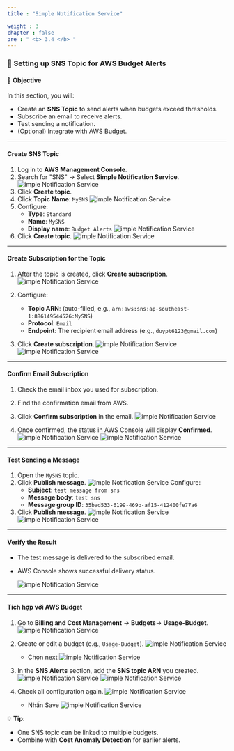 ```yaml
---
title : "Simple Notification Service"

weight : 3
chapter : false
pre : " <b> 3.4 </b> "
---
```


### 📢 Setting up SNS Topic for AWS Budget Alerts

#### 📝 Objective
In this section, you will:
- Create an **SNS Topic** to send alerts when budgets exceed thresholds.
- Subscribe an email to receive alerts.
- Test sending a notification.
- (Optional) Integrate with AWS Budget.

---

#### Create SNS Topic
1. Log in to **AWS Management Console**.
2. Search for "SNS" → Select **Simple Notification Service**.
![imple Notification Service](/images/3/23.png?featherlight=false&width=90pc)
3. Click **Create topic**.
4. Click **Topic Name**: `MySNS`
![imple Notification Service](/images/3/24.png?featherlight=false&width=90pc)
5. Configure:
   - **Type**: `Standard`
   - **Name**: `MySNS`
   - **Display name**: `Budget Alerts`
   ![imple Notification Service](/images/3/25.png?featherlight=false&width=90pc)
6. Click **Create topic**.
   ![imple Notification Service](/images/3/26.png?featherlight=false&width=90pc)

---

#### Create Subscription for the Topic
1. After the topic is created, click **Create subscription**.
   ![imple Notification Service](/images/3/27.png?featherlight=false&width=90pc)

2. Configure:
   - **Topic ARN**: (auto-filled, e.g., `arn:aws:sns:ap-southeast-1:886149544526:MySNS`)
   - **Protocol**: `Email`
   - **Endpoint**: The recipient email address (e.g., `duypt6123@gmail.com`)
3. Click **Create subscription**.
   ![imple Notification Service](/images/3/28.png?featherlight=false&width=90pc)
   ![imple Notification Service](/images/3/29.png?featherlight=false&width=90pc)



---

#### Confirm Email Subscription
1. Check the email inbox you used for subscription.
2. Find the confirmation email from AWS.
3. Click **Confirm subscription** in the email.
   ![imple Notification Service](/images/3/30.png?featherlight=false&width=90pc)

4. Once confirmed, the status in AWS Console will display **Confirmed**.
   ![imple Notification Service](/images/3/31.png?featherlight=false&width=90pc)
   ![imple Notification Service](/images/3/32.png?featherlight=false&width=90pc)

---

#### Test Sending a Message
1. Open the `MySNS` topic.
2. Click **Publish message**.
   ![imple Notification Service](/images/3/36.png?featherlight=false&width=90pc)
Configure:
   - **Subject**: `test message from sns`
   - **Message body**: `test sns`
   - **Message group ID**: `35bad533-6199-469b-af15-412400fe77a6`
4. Click **Publish message**.
   ![imple Notification Service](/images/3/38.png?featherlight=false&width=90pc)
   ![imple Notification Service](/images/3/37.png?featherlight=false&width=90pc)



---

#### Verify the Result
- The test message is delivered to the subscribed email.
- AWS Console shows successful delivery status.

   ![imple Notification Service](/images/3/39.png?featherlight=false&width=90pc)



---

#### Tích hợp với AWS Budget
1. Go to **Billing and Cost Management** → **Budgets**→ **Usage-Budget**.
      ![imple Notification Service](/images/3/41.png?featherlight=false&width=90pc)

2. Create or edit a budget (e.g., `Usage-Budget`).
      ![imple Notification Service](/images/3/42.png?featherlight=false&width=90pc)
      - Chọn next
      ![imple Notification Service](/images/3/43.png?featherlight=false&width=90pc)

3. In the **SNS Alerts** section, add the **SNS topic ARN** you created.
      ![imple Notification Service](/images/3/44.png?featherlight=false&width=90pc)
      ![imple Notification Service](/images/3/45.png?featherlight=false&width=90pc)

4. Check all configuration again.
      ![imple Notification Service](/images/3/46.png?featherlight=false&width=90pc)
      - Nhấn Save
      ![imple Notification Service](/images/3/47.png?featherlight=false&width=90pc)
      


💡 **Tip**:  
- One SNS topic can be linked to multiple budgets.
- Combine with **Cost Anomaly Detection** for earlier alerts.